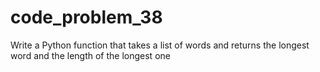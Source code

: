 # code_problem_38
Write a Python function that takes a list of words and returns the longest word and the length of the longest one
